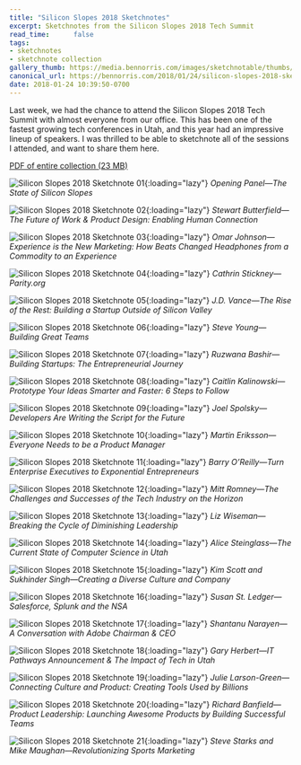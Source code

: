 ```yaml
---
title: "Silicon Slopes 2018 Sketchnotes"
excerpt: Sketchnotes from the Silicon Slopes 2018 Tech Summit
read_time:      false
tags:
- sketchnotes
- sketchnote collection
gallery_thumb: https://media.bennorris.com/images/sketchnotable/thumbs/silicon-slopes-2018-sketchnote-01.jpg
canonical_url: https://bennorris.com/2018/01/24/silicon-slopes-2018-sketchnotes
date: 2018-01-24 10:39:50-0700
---
```


Last week, we had the chance to attend the Silicon Slopes 2018 Tech Summit with almost everyone from our office. This has been one of the fastest growing tech conferences in Utah, and this year had an impressive lineup of speakers. I was thrilled to be able to sketchnote all of the sessions I attended, and want to share them here.

[PDF of entire collection (23 MB)](https://media.bennorris.com/images/sketchnotable/silicon-slopes-2018/silicon-slopes-2018-sketchnotes.pdf)

![Silicon Slopes 2018 Sketchnote 01](https://media.bennorris.com/images/sketchnotable/silicon-slopes-2018/silicon-slopes-2018-sketchnote-01.jpg){:loading="lazy"}
_Opening Panel—The State of Silicon Slopes_

![Silicon Slopes 2018 Sketchnote 02](https://media.bennorris.com/images/sketchnotable/silicon-slopes-2018/silicon-slopes-2018-sketchnote-02.jpg){:loading="lazy"}
_Stewart Butterfield—The Future of Work & Product Design: Enabling Human Connection_

![Silicon Slopes 2018 Sketchnote 03](https://media.bennorris.com/images/sketchnotable/silicon-slopes-2018/silicon-slopes-2018-sketchnote-03.jpg){:loading="lazy"}
_Omar Johnson—Experience is the New Marketing: How Beats Changed Headphones from a Commodity to an Experience_

![Silicon Slopes 2018 Sketchnote 04](https://media.bennorris.com/images/sketchnotable/silicon-slopes-2018/silicon-slopes-2018-sketchnote-04.jpg){:loading="lazy"}
_Cathrin Stickney—Parity.org_

![Silicon Slopes 2018 Sketchnote 05](https://media.bennorris.com/images/sketchnotable/silicon-slopes-2018/silicon-slopes-2018-sketchnote-05.jpg){:loading="lazy"}
_J.D. Vance—The Rise of the Rest: Building a Startup Outside of Silicon Valley_

![Silicon Slopes 2018 Sketchnote 06](https://media.bennorris.com/images/sketchnotable/silicon-slopes-2018/silicon-slopes-2018-sketchnote-06.jpg){:loading="lazy"}
_Steve Young—Building Great Teams_

![Silicon Slopes 2018 Sketchnote 07](https://media.bennorris.com/images/sketchnotable/silicon-slopes-2018/silicon-slopes-2018-sketchnote-07.jpg){:loading="lazy"}
_Ruzwana Bashir—Building Startups: The Entrepreneurial Journey_

![Silicon Slopes 2018 Sketchnote 08](https://media.bennorris.com/images/sketchnotable/silicon-slopes-2018/silicon-slopes-2018-sketchnote-08.jpg){:loading="lazy"}
_Caitlin Kalinowski—Prototype Your Ideas Smarter and Faster: 6 Steps to Follow_

![Silicon Slopes 2018 Sketchnote 09](https://media.bennorris.com/images/sketchnotable/silicon-slopes-2018/silicon-slopes-2018-sketchnote-09.jpg){:loading="lazy"}
_Joel Spolsky—Developers Are Writing the Script for the Future_

![Silicon Slopes 2018 Sketchnote 10](https://media.bennorris.com/images/sketchnotable/silicon-slopes-2018/silicon-slopes-2018-sketchnote-10.jpg){:loading="lazy"}
_Martin Eriksson—Everyone Needs to be a Product Manager_

![Silicon Slopes 2018 Sketchnote 11](https://media.bennorris.com/images/sketchnotable/silicon-slopes-2018/silicon-slopes-2018-sketchnote-11.jpg){:loading="lazy"}
_Barry O’Reilly—Turn Enterprise Executives to Exponential Entrepreneurs_

![Silicon Slopes 2018 Sketchnote 12](https://media.bennorris.com/images/sketchnotable/silicon-slopes-2018/silicon-slopes-2018-sketchnote-12.jpg){:loading="lazy"}
_Mitt Romney—The Challenges and Successes of the Tech Industry on the Horizon_

![Silicon Slopes 2018 Sketchnote 13](https://media.bennorris.com/images/sketchnotable/silicon-slopes-2018/silicon-slopes-2018-sketchnote-13.jpg){:loading="lazy"}
_Liz Wiseman—Breaking the Cycle of Diminishing Leadership_

![Silicon Slopes 2018 Sketchnote 14](https://media.bennorris.com/images/sketchnotable/silicon-slopes-2018/silicon-slopes-2018-sketchnote-14.jpg){:loading="lazy"}
_Alice Steinglass—The Current State of Computer Science in Utah_

![Silicon Slopes 2018 Sketchnote 15](https://media.bennorris.com/images/sketchnotable/silicon-slopes-2018/silicon-slopes-2018-sketchnote-15.jpg){:loading="lazy"}
_Kim Scott and Sukhinder Singh—Creating a Diverse Culture and Company_

![Silicon Slopes 2018 Sketchnote 16](https://media.bennorris.com/images/sketchnotable/silicon-slopes-2018/silicon-slopes-2018-sketchnote-16.jpg){:loading="lazy"}
_Susan St. Ledger—Salesforce, Splunk and the NSA_

![Silicon Slopes 2018 Sketchnote 17](https://media.bennorris.com/images/sketchnotable/silicon-slopes-2018/silicon-slopes-2018-sketchnote-17.jpg){:loading="lazy"}
_Shantanu Narayen—A Conversation with Adobe Chairman & CEO_

![Silicon Slopes 2018 Sketchnote 18](https://media.bennorris.com/images/sketchnotable/silicon-slopes-2018/silicon-slopes-2018-sketchnote-18.jpg){:loading="lazy"}
_Gary Herbert—IT Pathways Announcement & The Impact of Tech in Utah_

![Silicon Slopes 2018 Sketchnote 19](https://media.bennorris.com/images/sketchnotable/silicon-slopes-2018/silicon-slopes-2018-sketchnote-19.jpg){:loading="lazy"}
_Julie Larson-Green—Connecting Culture and Product: Creating Tools Used by Billions_

![Silicon Slopes 2018 Sketchnote 20](https://media.bennorris.com/images/sketchnotable/silicon-slopes-2018/silicon-slopes-2018-sketchnote-20.jpg){:loading="lazy"}
_Richard Banfield—Product Leadership: Launching Awesome Products by Building Successful Teams_

![Silicon Slopes 2018 Sketchnote 21](https://media.bennorris.com/images/sketchnotable/silicon-slopes-2018/silicon-slopes-2018-sketchnote-21.jpg){:loading="lazy"}
_Steve Starks and Mike Maughan—Revolutionizing Sports Marketing_
